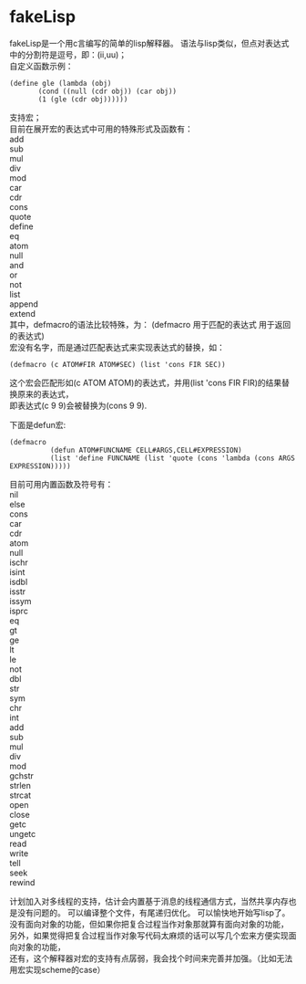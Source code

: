 # fakeLisp
fakeLisp是一个用c言编写的简单的lisp解释器。
语法与lisp类似，但点对表达式中的分割符是逗号，即：(ii,uu)；  
自定义函数示例：  

```
(define gle (lambda (obj)  
       (cond ((null (cdr obj)) (car obj))  
       (1 (gle (cdr obj))))))  
```

支持宏；  
目前在展开宏的表达式中可用的特殊形式及函数有：  
add  
sub  
mul  
div  
mod  
car  
cdr  
cons  
quote  
define  
eq  
atom  
null  
and  
or  
not  
list  
append  
extend  
其中，defmacro的语法比较特殊，为：
(defmacro 用于匹配的表达式 用于返回的表达式)  
宏没有名字，而是通过匹配表达式来实现表达式的替换，如：  
```
(defmacro (c ATOM#FIR ATOM#SEC) (list 'cons FIR SEC))  
```
这个宏会匹配形如(c ATOM ATOM)的表达式，并用(list 'cons FIR FIR)的结果替换原来的表达式，  
即表达式(c 9 9)会被替换为(cons 9 9).  

下面是defun宏:  
```
(defmacro  
          (defun ATOM#FUNCNAME CELL#ARGS,CELL#EXPRESSION)  
          (list 'define FUNCNAME (list 'quote (cons 'lambda (cons ARGS EXPRESSION)))))  
```

目前可用内置函数及符号有：  
nil  
else  
cons  
car  
cdr  
atom  
null  
ischr  
isint  
isdbl  
isstr  
issym  
isprc  
eq  
gt  
ge  
lt  
le  
not  
dbl  
str  
sym  
chr  
int  
add  
sub  
mul  
div  
mod  
gchstr  
strlen  
strcat  
open  
close  
getc  
ungetc  
read  
write  
tell  
seek  
rewind  

计划加入对多线程的支持，估计会内置基于消息的线程通信方式，当然共享内存也是没有问题的。
可以编译整个文件，有尾递归优化。
可以愉快地开始写lisp了。
没有面向对象的功能，但如果你把复合过程当作对象那就算有面向对象的功能，  
另外，如果觉得把复合过程当作对象写代码太麻烦的话可以写几个宏来方便实现面向对象的功能，  
还有，这个解释器对宏的支持有点孱弱，我会找个时间来完善并加强。（比如无法用宏实现scheme的case）
